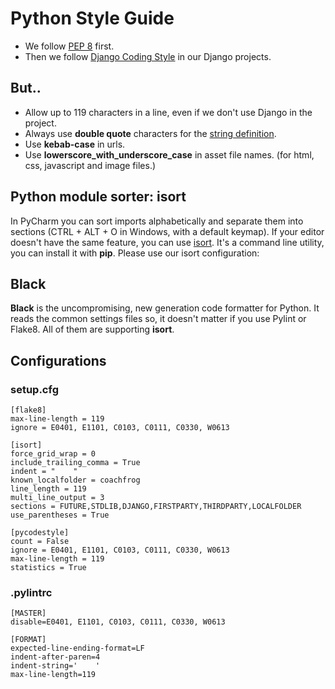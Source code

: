 # Python Style Guide

- We follow [PEP 8](https://www.python.org/dev/peps/pep-0008/) first.
- Then we follow [Django Coding Style](https://docs.djangoproject.com/en/dev/internals/contributing/writing-code/coding-style/) in our Django projects.

## But..

- Allow up to 119 characters in a line, even if we don't use Django in the project.
- Always use **double quote** characters for the [string definition](https://www.python.org/dev/peps/pep-0008/#string-quotes).
- Use **kebab-case** in urls.
- Use **lowerscore_with_underscore_case** in asset file names. (for html, css, javascript and image files.)

## Python module sorter: isort

In PyCharm you can sort imports alphabetically and separate them into sections (CTRL + ALT + O in Windows, with a default keymap). If your editor doesn't have the same feature, you can use [isort](https://pypi.org/project/isort/). It's a command line utility, you can install it with **pip**. Please use our isort configuration:

## Black

**Black** is the uncompromising, new generation code formatter for Python. It reads the common settings files so, it doesn't matter if you use Pylint or Flake8. All of them are supporting **isort**.

## Configurations

### setup.cfg
```
[flake8]
max-line-length = 119
ignore = E0401, E1101, C0103, C0111, C0330, W0613

[isort]
force_grid_wrap = 0
include_trailing_comma = True
indent = "    "
known_localfolder = coachfrog
line_length = 119
multi_line_output = 3
sections = FUTURE,STDLIB,DJANGO,FIRSTPARTY,THIRDPARTY,LOCALFOLDER
use_parentheses = True

[pycodestyle]
count = False
ignore = E0401, E1101, C0103, C0111, C0330, W0613
max-line-length = 119
statistics = True
```

### .pylintrc
```
[MASTER]
disable=E0401, E1101, C0103, C0111, C0330, W0613

[FORMAT]
expected-line-ending-format=LF
indent-after-paren=4
indent-string='    '
max-line-length=119
```

